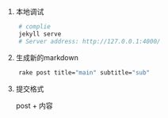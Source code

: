 
1. 本地调试

``` bash
    # complie
    jekyll serve
    # Server address: http://127.0.0.1:4000/
```

2. 生成新的markdown

```bash
    rake post title="main" subtitle="sub"
```

3. 提交格式

    post + 内容